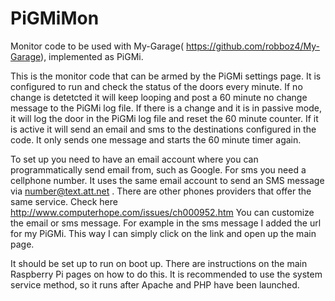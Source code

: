# PiGMiMon
Monitor code to be used with My-Garage( https://github.com/robboz4/My-Garage), implemented as PiGMi.

This is the monitor code that can be armed by the PiGMi settings page. It is configured to run and check the status of the 
doors every minute. If no change is detetcted it will keep looping and post a 60 minute no change message to the PiGMi log
file. If there is a  change and it is in passive mode, it will log the door in the PiGMi log file and reset the 60 minute 
counter. If it is active it will send an email and sms to the destinations configured in the code. It only
sends one message and starts the 60 minute timer again.

To set up you need to have an email account where you can programmatically send email from, such as Google. For sms you need a cellphone number. It uses the same email account to send an SMS message via number@text.att.net . There are other phones providers that offer the same service. Check here http://www.computerhope.com/issues/ch000952.htm
You can customize the email or sms message. For example in the sms message I added the url for my PiGMi. This way I can
simply click on the link and open up the main page.

It should be set up to run on boot up. There are instructions on the main
Raspberry Pi pages on how to do this. It is recommended to use the system service method, so it runs after Apache and PHP have been launched.
